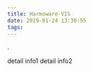 ```yaml
---
title: Harmoware-VIS
date: 2019-01-24 13:30:55
tags:
---
```

.
<!-- more -->
detail info1
detail info2

